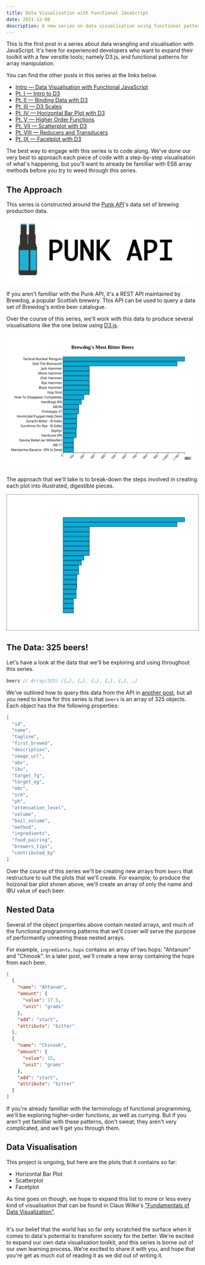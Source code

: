 ```yaml
---
title: Data Visualisation with Functional JavaScript
date: 2021-12-08
description: A new series on data visualisation using functional patterns in JavaScript.
---
```


<div class="call-out-indigo">

This is the first post in a series about data wrangling and visualisation with JavaScript.
It's here for experienced developers who want to expand their toolkit with a few versitle tools; namely D3.js, and functional patterns for array manipulation.

You can find the other posts in this series at the links below.

- [Intro — Data Visualisation with Functional JavaScript](../data-wrangling-with-js)
- [Pt. I — Intro to D3](../intro-to-d3)
- [Pt. II — Binding Data with D3](../binding-data-d3)
- [Pt. III — D3 Scales](../d3-scales)
- [Pt. IV — Horizontal Bar Plot with D3](../horizontal-bar-plot)
- [Pt. V — Higher Order Functions](../unnesting-arrays)
- [Pt. VII — Scatterplot with D3](../scatter-plot)
- [Pt. VIII — Reducers and Transducers](../reducing-arrays)
- [Pt. IX — Facetplot with D3](../facet-plot)

The best way to engage with this series is to code along.
We've done our very best to approach each piece of code with a step-by-step visualisation of what's happening, but you'll want to already be familliar with ES6 array methods before you try to weed through this series.

</div>

## The Approach

This series is constructed around the [Punk API](./punk_api.png)'s data set of brewing production data.

![Punk API](./punk_api.png)

If you aren't familliar with the Punk API, it's a REST API maintained by Brewdog, a popular Scottish brewery.
This API can be used to query a data set of Brewdog's entire beer catalogue.

Over the course of this series, we'll work with this data to produce several visualisations like the one below using [D3.js](https://d3js.org/).

![Horizontal bar plot of Brewdog's most bitter beers](./plot.svg)

The approach that we'll take is to break-down the steps involved in creating each plot into illustrated, digestible pieces.

![Time lapse of plot creation](./scales_time_lapse.gif)

## The Data: 325 beers!

Let's have a look at the data that we'll be exploring and using throughout this series.

```js
beers // Array(325) [{…}, {…}, {…}, {…}, {…}, …]
```

We've outlined how to query this data from the API in [another post](../paginated-fetch), but all you need to know for this series is that `beers` is an array of 325 objects.
Each object has the the following properties:

<div class="sm-text">

```json
[
  "id",
  "name",
  "tagline",
  "first_brewed",
  "description",
  "image_url",
  "abv",
  "ibu",
  "target_fg",
  "target_og",
  "ebc",
  "srm",
  "ph",
  "attenuation_level",
  "volume",
  "boil_volume",
  "method",
  "ingredients",
  "food_pairing",
  "brewers_tips",
  "contributed_by"
]
```

</div>

Over the course of this series we'll be creating new arrays from `beers` that restructure to suit the plots that we'll create.
For example; to produce the hoizonal bar plot shown above, we'll create an array of only the name and IBU value of each beer.

## Nested Data

Several of the object properties above contain nested arrays, and much of the functional programming patterns that we'll cover will serve the purpose of performantly unnesting these nested arrays.

For example, `ingredients.hops` contains an array of two hops: "Ahtanum" and "Chinook".
In a later post, we'll create a new array containing the hops from each beer.

<div class="sm-text">

```json
[
  {
    "name": "Ahtanum",
    "amount": {
      "value": 17.5,
      "unit": "grams"
    },
    "add": "start",
    "attribute": "bitter"
  },
  {
    "name": "Chinook",
    "amount": {
      "value": 15,
      "unit": "grams"
    },
    "add": "start",
    "attribute": "bitter"
  }
]
```

</div>

If you're already familliar with the terminology of functional programming, we'll be exploring higher-order functions, as well as currying.
But if you aren't yet familliar with these patterns, don't sweat; they aren't very complicated, and we'll get you through them.

## Data Visualisation

This project is ongoing, but here are the plots that it contains so far:

- Horizontal Bar Plot
- Scatterplot
- Facetplot

As time goes on though, we hope to expand this list to more or less every kind of visualisation that can be found in Claus Wilke's ["Fundamentals of Data Visualization"](https://clauswilke.com/dataviz/).

##

It's our belief that the world has so far only scratched the surface when it comes to data's potential to transform society for the better.
We're excited to expand our own data visualisation toolkit, and this series is borne out of our own learning process.
We're excited to share it with you, and hope that you're get as much out of reading it as we did out of writing it.
